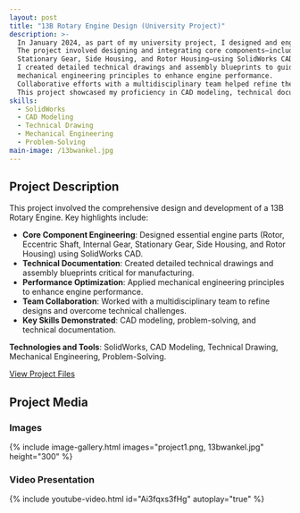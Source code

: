 ```yaml
---
layout: post
title: "13B Rotary Engine Design (University Project)"
description: >-
  In January 2024, as part of my university project, I designed and engineered a 13B Rotary Engine.
  The project involved designing and integrating core components—including the Rotor, Eccentric Shaft, Internal Gear,
  Stationary Gear, Side Housing, and Rotor Housing—using SolidWorks CAD software.
  I created detailed technical drawings and assembly blueprints to guide manufacturing and assembly processes, applying
  mechanical engineering principles to enhance engine performance.
  Collaborative efforts with a multidisciplinary team helped refine the design and address technical challenges.
  This project showcased my proficiency in CAD modeling, technical documentation, and problem-solving.
skills:
  - SolidWorks
  - CAD Modeling
  - Technical Drawing
  - Mechanical Engineering
  - Problem-Solving
main-image: /13bwankel.jpg
---
```


## Project Description
This project involved the comprehensive design and development of a 13B Rotary Engine. Key highlights include:
- **Core Component Engineering**: Designed essential engine parts (Rotor, Eccentric Shaft, Internal Gear, Stationary Gear, Side Housing, and Rotor Housing) using SolidWorks CAD.
- **Technical Documentation**: Created detailed technical drawings and assembly blueprints critical for manufacturing.
- **Performance Optimization**: Applied mechanical engineering principles to enhance engine performance.
- **Team Collaboration**: Worked with a multidisciplinary team to refine designs and overcome technical challenges.
- **Key Skills Demonstrated**: CAD modeling, problem-solving, and technical documentation.

**Technologies and Tools**: SolidWorks, CAD Modeling, Technical Drawing, Mechanical Engineering, Problem-Solving.

[View Project Files](https://drive.google.com/drive/folders/1xCkERdELjSo0nGAWD0pbxE4bYOPG0VFw?usp=sharing)

## Project Media

### Images
{% include image-gallery.html images="project1.png, 13bwankel.jpg" height="300" %}

<!-- 
Template Note:
- "13bwankel.jpg" is an image of the complete motor(renamed from project2.jpg).
- "project1.png" is the technical drawing of the motor .
-->

### Video Presentation
{% include youtube-video.html id="Ai3fqxs3fHg" autoplay="true" %}

<!-- 
Template Note:
- This embedded YouTube video could demonstrate the design process or final assembly.
- "id" is the 11-character code from the YouTube URL.
-->
